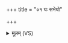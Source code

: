 +++
title = "०१ यः सभेयो"

+++
<details><summary>मूलम् (VS)</summary>

यः स॒भेयो॑ विद॒थ्य᳡ः सु॒त्वा य॒ज्वाथ॒ पूरु॑षः। सूर्यं॒ चामू॑ रि॒शादस॒स्तद्दे॒वाः प्राग॑कल्पयन् ॥
</details>